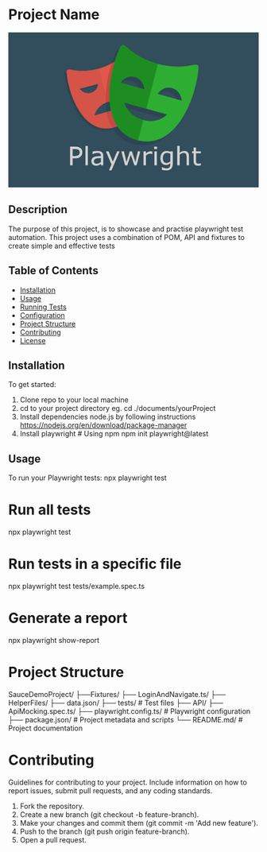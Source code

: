 # Project Name
![Image Description](./e2e//plawright.png)


## Description
The purpose of this project, is to showcase and practise playwright test automation.
This project uses a combination of POM, API and fixtures to create simple and effective tests

## Table of Contents
- [Installation](#installation)
- [Usage](#usage)
- [Running Tests](#running-tests)
- [Configuration](#configuration)
- [Project Structure](#project-structure)
- [Contributing](#contributing)
- [License](#license)

## Installation
To get started:
  1. Clone repo to your local machine
  2. cd to your project directory eg. cd ./documents/yourProject
  3. Install dependencies node.js by following instructions https://nodejs.org/en/download/package-manager
  4. Install playwright
    # Using npm
      npm init playwright@latest

## Usage
  To run your Playwright tests: npx playwright test

  # Run all tests
  npx playwright test

  # Run tests in a specific file
  npx playwright test tests/example.spec.ts

  # Generate a report
  npx playwright show-report

# Project Structure
SauceDemoProject/
   ├──Fixtures/
     ├── LoginAndNavigate.ts/
   ├── HelperFiles/
     ├── data.json/
   ├── tests/                   # Test files
     ├── API/
     ├── ApiMocking.spec.ts/
   ├── playwright.config.ts/     # Playwright configuration
   ├── package.json/             # Project metadata and scripts
   └── README.md/                # Project documentation

# Contributing
  Guidelines for contributing to your project. Include information on how to report issues, submit pull requests, and any coding standards.
  1. Fork the repository.
  2. Create a new branch (git checkout -b feature-branch).
  3. Make your changes and commit them (git commit -m 'Add new feature').
  4. Push to the branch (git push origin feature-branch).
  5. Open a pull request.